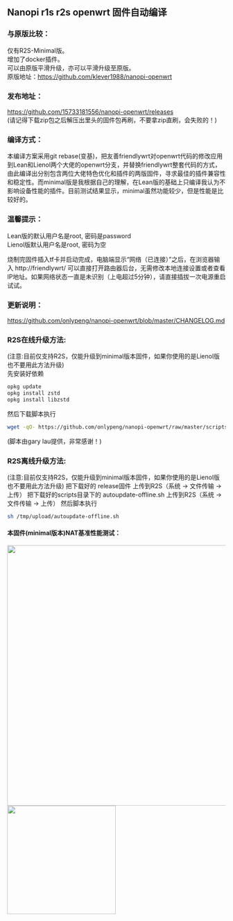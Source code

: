 ## Nanopi r1s r2s openwrt 固件自动编译

### 与原版比较：
仅有R2S-Minimal版。  
增加了docker插件。  
可以由原版平滑升级，亦可以平滑升级至原版。  
原版地址：https://github.com/klever1988/nanopi-openwrt

### 发布地址：

https://github.com/15733181556/nanopi-openwrt/releases  
(请记得下载zip包之后解压出里头的固件包再刷，不要拿zip直刷，会失败的！)

### 编译方式：

本编译方案采用git rebase(变基)，把友善friendlywrt对openwrt代码的修改应用到Lean和Lienol两个大佬的openwrt分支，并替换friendlywrt整套代码的方式，由此编译出分别包含两位大佬特色优化和插件的两版固件，寻求最佳的插件兼容性和稳定性。而minimal版是我根据自己的理解，在Lean版的基础上只编译我认为不影响设备性能的插件。目前测试结果显示，minimal虽然功能较少，但是性能是比较好的。

### 温馨提示：

Lean版的默认用户名是root, 密码是password  
Lienol版默认用户名是root, 密码为空

烧制完固件插入tf卡并启动完成，电脑端显示“网络（已连接）”之后，在浏览器输入 http://friendlywrt/ 可以直接打开路由器后台，无需修改本地连接设置或者查看IP地址。如果网络状态一直是未识别（上电超过5分钟），请直接插拔一次电源重启试试。

### 更新说明：

https://github.com/onlypeng/nanopi-openwrt/blob/master/CHANGELOG.md

### R2S在线升级方法:
(注意:目前仅支持R2S，仅能升级到minimal版本固件，如果你使用的是Lienol版也不要用此方法升级)  
先安装好依赖
```bash
opkg update
opkg install zstd
opkg install libzstd
```
然后下载脚本执行
```bash
wget -qO- https://github.com/onlypeng/nanopi-openwrt/raw/master/scripts/autoupdate.sh | sh
```
(脚本由gary lau提供，非常感谢！)

### R2S离线升级方法:
(注意:目前仅支持R2S，仅能升级到minimal版本固件，如果你使用的是Lienol版也不要用此方法升级)
把下载好的 release固件 上传到R2S（系统 -> 文件传输 -> 上传）
把下载好的scripts目录下的 autoupdate-offline.sh 上传到R2S（系统 -> 文件传输 -> 上传）
然后脚本执行
```bash
sh /tmp/upload/autoupdate-offline.sh
```
#### 本固件(minimal版本)NAT基准性能测试：

<img src="https://github.com/klever1988/nanopi-openwrt/raw/master/assets/NAT.jpg" width="600" /><img src="https://raw.githubusercontent.com/klever1988/nanopi-openwrt/master/assets/Acc.jpg" width="250" />
